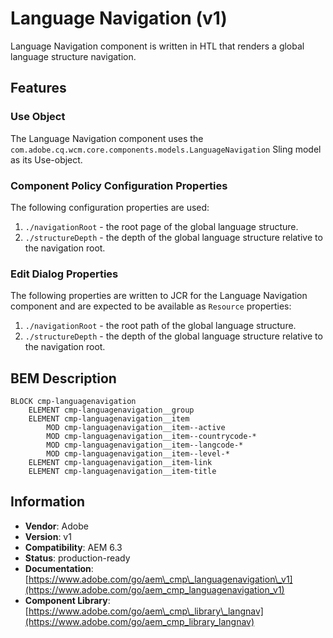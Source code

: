 <!--
Copyright 2017 Adobe

Licensed under the Apache License, Version 2.0 (the "License");
you may not use this file except in compliance with the License.
You may obtain a copy of the License at

    http://www.apache.org/licenses/LICENSE-2.0

Unless required by applicable law or agreed to in writing, software
distributed under the License is distributed on an "AS IS" BASIS,
WITHOUT WARRANTIES OR CONDITIONS OF ANY KIND, either express or implied.
See the License for the specific language governing permissions and
limitations under the License.
-->
Language Navigation (v1)
====
Language Navigation component is written in HTL that renders a global language structure navigation.

## Features

### Use Object
The Language Navigation component uses the `com.adobe.cq.wcm.core.components.models.LanguageNavigation` Sling model as its Use-object.

### Component Policy Configuration Properties
The following configuration properties are used:

1. `./navigationRoot` - the root page of the global language structure.
2. `./structureDepth` - the depth of the global language structure relative to the navigation root.

### Edit Dialog Properties
The following properties are written to JCR for the Language Navigation component and are expected to be available as `Resource` properties:

1. `./navigationRoot` - the root path of the global language structure.
2. `./structureDepth` - the depth of the global language structure relative to the navigation root.

## BEM Description
```
BLOCK cmp-languagenavigation
    ELEMENT cmp-languagenavigation__group
    ELEMENT cmp-languagenavigation__item
        MOD cmp-languagenavigation__item--active
        MOD cmp-languagenavigation__item--countrycode-*
        MOD cmp-languagenavigation__item--langcode-*
        MOD cmp-languagenavigation__item--level-*
    ELEMENT cmp-languagenavigation__item-link
    ELEMENT cmp-languagenavigation__item-title
```

## Information
* **Vendor**: Adobe
* **Version**: v1
* **Compatibility**: AEM 6.3
* **Status**: production-ready
* **Documentation**: [https://www.adobe.com/go/aem\_cmp\_languagenavigation\_v1](https://www.adobe.com/go/aem_cmp_languagenavigation_v1)
* **Component Library**: [https://www.adobe.com/go/aem\_cmp\_library\_langnav](https://www.adobe.com/go/aem_cmp_library_langnav)
